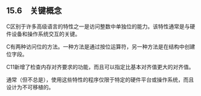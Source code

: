## 15.6　关键概念

C区别于许多高级语言的特性之一是访问整数中单独位的能力。该特性通常是与硬件设备和操作系统交互的关键。

C有两种访问位的方法。一种方法是通过按位运算符，另一种方法是在结构中创建位字段。

C11新增了检查内存对齐要求的功能，而且可以指定比基本对齐值更大的对齐值。

通常（但不总是），使用这些特性的程序仅限于特定的硬件平台或操作系统，而且设计为不可移植的。

